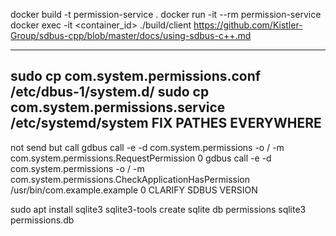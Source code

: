 docker build -t permission-service .
docker run -it --rm permission-service
docker exec -it <container_id> ./build/client
https://github.com/Kistler-Group/sdbus-cpp/blob/master/docs/using-sdbus-c++.md

---
sudo cp com.system.permissions.conf /etc/dbus-1/system.d/
sudo cp com.system.permissions.service /etc/systemd/system 
FIX PATHES EVERYWHERE
--
not send but call
gdbus call -e -d com.system.permissions -o / -m com.system.permissions.RequestPermission 0
gdbus call -e -d com.system.permissions -o / -m com.system.permissions.CheckApplicationHasPermission /usr/bin/com.example.example 0
CLARIFY SDBUS VERSION

sudo apt install  sqlite3 sqlite3-tools
create sqlite db permissions sqlite3 permissions.db